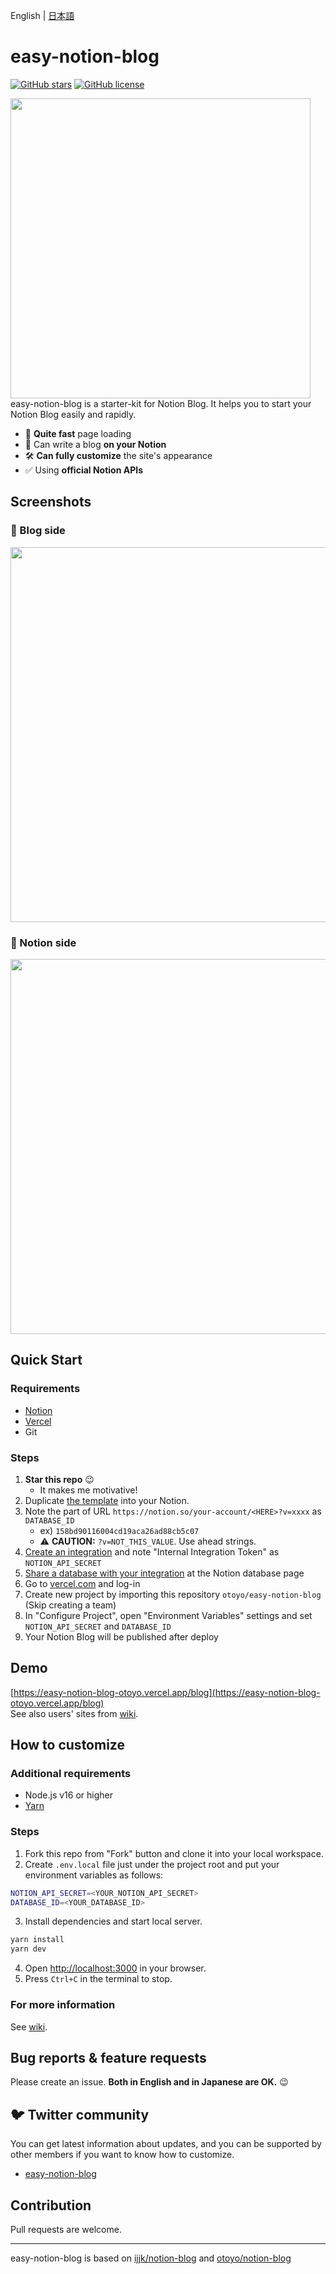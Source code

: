 English | [日本語](README.ja.md)

# easy-notion-blog

[![GitHub stars](https://img.shields.io/github/stars/otoyo/easy-notion-blog)](https://github.com/otoyo/easy-notion-blog/stargazers)
[![GitHub license](https://img.shields.io/github/license/otoyo/easy-notion-blog)](https://github.com/otoyo/easy-notion-blog/blob/master/LICENSE)

<img src="https://user-images.githubusercontent.com/1063435/155871688-aeb3a7ea-28cb-4b84-bcde-eafc7a2a859a.png" width="480">
easy-notion-blog is a starter-kit for Notion Blog.  
It helps you to start your Notion Blog easily and rapidly.

- :rocket: **Quite fast** page loading
- :pencil: Can write a blog **on your Notion**
- :hammer_and_wrench: **Can fully customize** the site's appearance
- :white_check_mark: Using **official Notion APIs**

## Screenshots

### :camera_flash: Blog side

<img src="https://user-images.githubusercontent.com/1063435/201293737-63c0d504-d34b-4500-98ab-808f4d2e89f3.png" width="600">

### :camera_flash: Notion side

<img src="https://user-images.githubusercontent.com/1063435/201301619-54cf07da-e638-4751-b56c-7115ed5d4eb0.png" width="600">

## Quick Start

### Requirements

- [Notion](https://www.notion.so/)
- [Vercel](https://vercel.com/)
- Git

### Steps

1. **Star this repo** :wink:
    * It makes me motivative!
2. Duplicate [the template](https://www.notion.so/otoyo/158bd90116004cd19aca26ad88cb5c07?v=a20acca876c2428380e5a2a33db233ed) into your Notion.
3. Note the part of URL `https://notion.so/your-account/<HERE>?v=xxxx` as `DATABASE_ID`
   - ex) `158bd90116004cd19aca26ad88cb5c07`
   - :warning: **CAUTION:** `?v=NOT_THIS_VALUE`. Use ahead strings.
4. [Create an integration](https://developers.notion.com/docs/create-a-notion-integration#step-1-create-an-integration) and note "Internal Integration Token" as `NOTION_API_SECRET`
5. [Share a database with your integration](https://developers.notion.com/docs/create-a-notion-integration#step-2-share-a-database-with-your-integration) at the Notion database page
6. Go to [vercel.com](https://vercel.com/) and log-in
7. Create new project by importing this repository `otoyo/easy-notion-blog` (Skip creating a team)
8. In "Configure Project", open "Environment Variables" settings and set `NOTION_API_SECRET` and `DATABASE_ID`
9. Your Notion Blog will be published after deploy

## Demo

[https://easy-notion-blog-otoyo.vercel.app/blog](https://easy-notion-blog-otoyo.vercel.app/blog)  
See also users' sites from [wiki](https://github.com/otoyo/easy-notion-blog/wiki/Users%27-blogs-%E3%83%A6%E3%83%BC%E3%82%B6%E3%83%BC%E3%83%96%E3%83%AD%E3%82%B0).

## How to customize

### Additional requirements

- Node.js v16 or higher
- [Yarn](https://yarnpkg.com/getting-started)

### Steps

1. Fork this repo from "Fork" button and clone it into your local workspace.
2. Create `.env.local` file just under the project root and put your environment variables as follows:

```sh
NOTION_API_SECRET=<YOUR_NOTION_API_SECRET>
DATABASE_ID=<YOUR_DATABASE_ID>
```

3. Install dependencies and start local server.

```sh
yarn install
yarn dev
```

4. Open [http://localhost:3000](http://localhost:3000) in your browser.
5. Press `Ctrl+C` in the terminal to stop.

### For more information

See [wiki](https://github.com/otoyo/easy-notion-blog/wiki).

## Bug reports & feature requests

Please create an issue. **Both in English and in Japanese are OK.** :wink:

## :bird: Twitter community

You can get latest information about updates, and you can be supported by other members if you want to know how to customize.

- [easy-notion-blog](https://twitter.com/i/communities/1497431576975908868)

## Contribution

Pull requests are welcome.

---

easy-notion-blog is based on [ijjk/notion-blog](https://github.com/ijjk/notion-blog) and [otoyo/notion-blog](https://github.com/otoyo/notion-blog)
